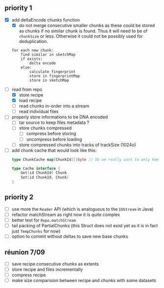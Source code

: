 priority 1
----------
- [x] add deltaEncode chunks function
    - [x] do not merge consecutive smaller chunks as these could be stored as chunks if no similar chunk is found. Thus it will need to be of `chunkSize` or less. Otherwise it could not be possibly used for deduplication.
    ```
    for each new chunk:
        find similar in sketchMap
        if exists:
            delta encode
        else:
            calculate fingerprint
            store in fingerprintMap
            store in sketchMap
    ```
- [ ] read from repo
    - [x] store recipe
    - [x] load recipe
    - [ ] read chunks in-order into a stream
    - [ ] read individual files
- [ ] properly store informations to be DNA encoded
    - [ ] tar source to keep files metadata ?
    - [ ] store chunks compressed
        - [ ] compress before storing
        - [ ] uncompress before loading
    - [ ] store compressed chunks into tracks of trackSize (1024o)
- [ ] add chunk cache that would look like this:
    ```go
    type ChunkCache map[ChunkId][]byte // Do we really want to only keep the chunk content ?

    type Cache interface {
        Get(id ChunkId) Chunk
        Set(id ChunkId, Chunk)
    }
    ```

priority 2
----------
- [ ] use more the `Reader` API (which is analoguous to the `IOStream` in Java)
- [ ] refactor matchStream as right now it is quite complex
- [ ] better test for `Repo.matchStream`
- [ ] tail packing of PartialChunks (this Struct does not exist yet as it is in fact just `TempChunks` for now)
- [ ] option to commit without deltas to save new base chunks

réunion 7/09
------------
- [ ] save recipe consecutive chunks as extents
- [ ] store recipe and files incrementally
- [ ] compress recipe
- [ ] make size comparision between recipe and chunks with some datasets

